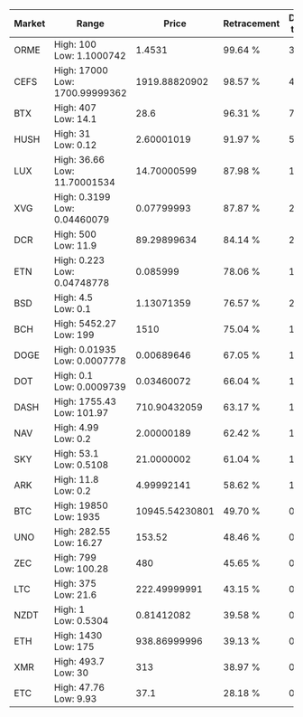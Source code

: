 | Market | Range | Price| Retracement | Doubles to 50% |
| --- | --- | --- | --- | --- |
| ORME | High: 100<br />Low: 1.1000742 | 1.4531 | 99.64 % | 34.79 |
| CEFS | High: 17000<br />Low: 1700.99999362 | 1919.88820902 | 98.57 % | 4.87 |
| BTX | High: 407<br />Low: 14.1 | 28.6 | 96.31 % | 7.36 |
| HUSH | High: 31<br />Low: 0.12 | 2.60001019 | 91.97 % | 5.98 |
| LUX | High: 36.66<br />Low: 11.70001534 | 14.70000599 | 87.98 % | 1.64 |
| XVG | High: 0.3199<br />Low: 0.04460079 | 0.07799993 | 87.87 % | 2.34 |
| DCR | High: 500<br />Low: 11.9 | 89.29899634 | 84.14 % | 2.87 |
| ETN | High: 0.223<br />Low: 0.04748778 | 0.085999 | 78.06 % | 1.57 |
| BSD | High: 4.5<br />Low: 0.1 | 1.13071359 | 76.57 % | 2.03 |
| BCH | High: 5452.27<br />Low: 199 | 1510 | 75.04 % | 1.87 |
| DOGE | High: 0.01935<br />Low: 0.0007778 | 0.00689646 | 67.05 % | 1.46 |
| DOT | High: 0.1<br />Low: 0.0009739 | 0.03460072 | 66.04 % | 1.46 |
| DASH | High: 1755.43<br />Low: 101.97 | 710.90432059 | 63.17 % | 1.31 |
| NAV | High: 4.99<br />Low: 0.2 | 2.00000189 | 62.42 % | 1.30 |
| SKY | High: 53.1<br />Low: 0.5108 | 21.0000002 | 61.04 % | 1.28 |
| ARK | High: 11.8<br />Low: 0.2 | 4.99992141 | 58.62 % | 1.20 |
| BTC | High: 19850<br />Low: 1935 | 10945.54230801 | 49.70 % | 0.00 |
| UNO | High: 282.55<br />Low: 16.27 | 153.52 | 48.46 % | 0.00 |
| ZEC | High: 799<br />Low: 100.28 | 480 | 45.65 % | 0.00 |
| LTC | High: 375<br />Low: 21.6 | 222.49999991 | 43.15 % | 0.00 |
| NZDT | High: 1<br />Low: 0.5304 | 0.81412082 | 39.58 % | 0.00 |
| ETH | High: 1430<br />Low: 175 | 938.86999996 | 39.13 % | 0.00 |
| XMR | High: 493.7<br />Low: 30 | 313 | 38.97 % | 0.00 |
| ETC | High: 47.76<br />Low: 9.93 | 37.1 | 28.18 % | 0.00 |
